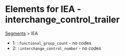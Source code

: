 # Elements for IEA - interchange_control_trailer
[Segments](../segments.md) > IEA
* 1: `:functional_group_count` - no codes
* 2: `:interchange_control_number` - no codes
